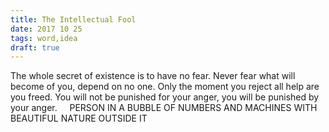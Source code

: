 ```yaml
---
title: The Intellectual Fool
date: 2017 10 25
tags: word,idea
draft: true
---
```


The whole secret of existence is to have no fear. Never fear what will become of you, depend on no one. Only the moment you reject all help are you freed. You will not be punished for your anger, you will be punished by your anger.     PERSON IN A BUBBLE OF NUMBERS AND MACHINES WITH BEAUTIFUL NATURE OUTSIDE IT
